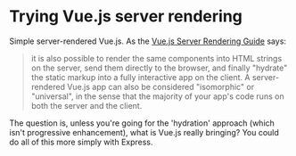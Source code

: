 # Trying Vue.js server rendering

Simple server-rendered Vue.js. As the [Vue.js Server Rendering Guide](https://ssr.vuejs.org) says:

<blockquote cite="https://ssr.vuejs.org/#what-is-server-side-rendering-ssr">
it is also possible to render the same components into HTML strings on the server, send them directly to the browser, and finally "hydrate" the static markup into a fully interactive app on the client.
A server-rendered Vue.js app can also be considered "isomorphic" or "universal", in the sense that the majority of your app's code runs on both the server and the client.
</blockquote>

The question is, unless you're going for the 'hydration' approach (which isn't progressive enhancement), what is Vue.js really bringing? You could do all of this more simply with Express. 
